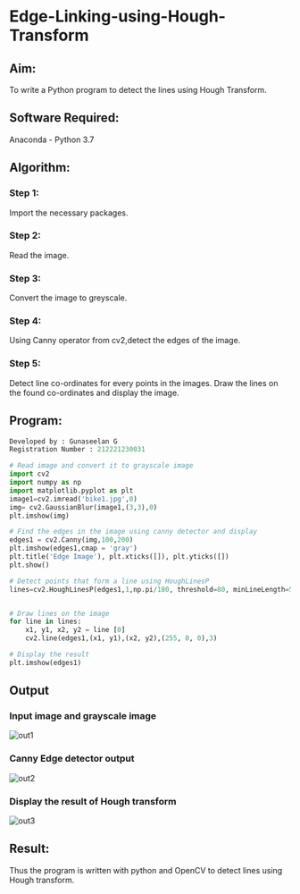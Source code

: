 # Edge-Linking-using-Hough-Transform
## Aim:
To write a Python program to detect the lines using Hough Transform.

## Software Required:
Anaconda - Python 3.7

## Algorithm:
### Step 1:
Import the necessary packages.

### Step 2:
Read the image.

### Step 3:
Convert the image to greyscale.

### Step 4:
Using Canny operator from cv2,detect the edges of the image.

### Step 5:
Detect line co-ordinates for every points in the images. Draw the lines on the found co-ordinates and display the image.
## Program:
```Python
Developed by : Gunaseelan G
Registration Number : 212221230031

# Read image and convert it to grayscale image
import cv2
import numpy as np
import matplotlib.pyplot as plt
image1=cv2.imread('bike1.jpg',0)
img= cv2.GaussianBlur(image1,(3,3),0)
plt.imshow(img)

# Find the edges in the image using canny detector and display
edges1 = cv2.Canny(img,100,200)
plt.imshow(edges1,cmap = 'gray')
plt.title('Edge Image'), plt.xticks([]), plt.yticks([])
plt.show()

# Detect points that form a line using HoughLinesP
lines=cv2.HoughLinesP(edges1,1,np.pi/180, threshold=80, minLineLength=50,maxLineGap=250)


# Draw lines on the image
for line in lines:
    x1, y1, x2, y2 = line [0] 
    cv2.line(edges1,(x1, y1),(x2, y2),(255, 0, 0),3)

# Display the result
plt.imshow(edges1)

```
## Output

### Input image and grayscale image
![out1](https://user-images.githubusercontent.com/93427255/232983277-36d52601-21b2-4c31-8c58-8de75ccfa202.png)


### Canny Edge detector output
![out2](https://user-images.githubusercontent.com/93427255/232983599-59f90669-ea48-4b3f-8f2d-736f66361082.png)
    

### Display the result of Hough transform
![out3](https://user-images.githubusercontent.com/93427255/232983623-865aa044-007c-438d-9c7d-fbe0e12f5911.png)



## Result:
Thus the program is written with python and OpenCV to detect lines using Hough transform. 
